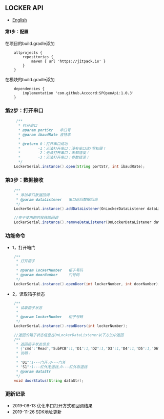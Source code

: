 ## LOCKER API
- [English](https://github.com/Acccord/AndroidSerialPort/blob/master/doc/LockerApi-en.md)

#### 第1步：配置
在项目的build.gradle添加
```
    allprojects {
        repositories {
            maven { url 'https://jitpack.io' }
        }
    }
```
在模块的build.gradle添加
```
    dependencies {
        implementation 'com.github.Acccord:SPOpenApi:1.0.3'
    }
```

### 第2步：打开串口
``` java
     /**
      * 打开串口
      * @param portStr   串口号
      * @param ibaudRate 波特率
      *
      * @return 0：打开串口成功
      *        -1：无法打开串口：没有串口读/写权限！
      *        -2：无法打开串口：未知错误！
      *        -3：无法打开串口：参数错误！
      */
    LockerSerial.instance().open(String portStr, int ibaudRate);
```

### 第3步：数据接收
``` java
    /**
     * 添加串口数据回调
     * @param dataListener   串口返回数据回调
     */
    LockerSerial.instance().addDataListener(OnLockerDataListener dataListener);
    
    //在不使用的时候移除回调
    LockerSerial.instance().removeDataListener(OnLockerDataListener dataListener);
```

### 功能命令
- 1，打开箱门
``` java
    /**
     * 打开箱子
     *
     * @param lockerNumber   柜子号码
     * @param doorNumber     门号码
     */
    LockerSerial.instance().openDoor(int lockerNumber, int doorNumber);
```

- 2，读取箱子状态
``` java
    /**
     * 读取箱子状态
     *
     * @param lockerNumber   柜子号码
     */
    LockerSerial.instance().readDoors(int lockerNumber);
    
    //返回的箱子状态信息在OnLockerDataListener以下方法中返回
    /**
     * 返回箱子状态信息
     * {"cmd":"Read","SubPCB":1,"D1":1,"D2":1,"D3":1,"D4":1,"D5":1,"D6":1,"D7":1,"D8":1,"D9":1,"D10":1,"D11":1,"D12":1,"S1":1,"S2":1,"S3":1,"S4":1,"S5":1,"S6":1,"S7":1,"S8":1,"S9":1,"S10":1,"S11":1,"S12":1}
     * 说明：
     * 
     * "D1":1---门开,0---门关
     * "S1":1---红外无遮挡,0---红外有遮挡
     * @param dataStr 
     */
    void doorStatus(String dataStr);
```

### 更新记录
- 2019-08-13 优化串口打开方式和回调结果
- 2019-11-26 SDK地址更新
